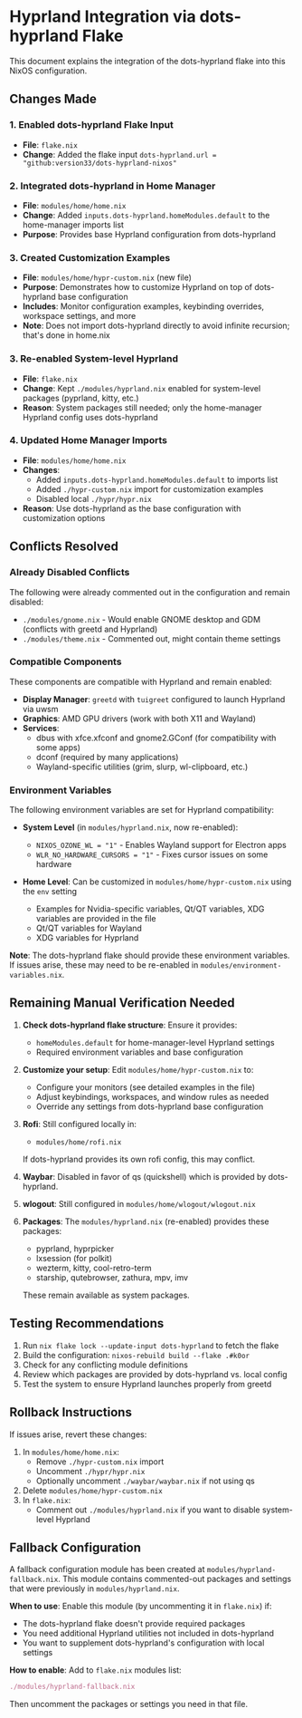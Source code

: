 # Hyprland Integration via dots-hyprland Flake

This document explains the integration of the dots-hyprland flake into this NixOS configuration.

## Changes Made

### 1. Enabled dots-hyprland Flake Input
- **File**: `flake.nix`
- **Change**: Added the flake input `dots-hyprland.url = "github:version33/dots-hyprland-nixos"`

### 2. Integrated dots-hyprland in Home Manager
- **File**: `modules/home/home.nix`
- **Change**: Added `inputs.dots-hyprland.homeModules.default` to the home-manager imports list
- **Purpose**: Provides base Hyprland configuration from dots-hyprland

### 3. Created Customization Examples
- **File**: `modules/home/hypr-custom.nix` (new file)
- **Purpose**: Demonstrates how to customize Hyprland on top of dots-hyprland base configuration
- **Includes**: Monitor configuration examples, keybinding overrides, workspace settings, and more
- **Note**: Does not import dots-hyprland directly to avoid infinite recursion; that's done in home.nix

### 3. Re-enabled System-level Hyprland
- **File**: `flake.nix`
- **Change**: Kept `./modules/hyprland.nix` enabled for system-level packages (pyprland, kitty, etc.)
- **Reason**: System packages still needed; only the home-manager Hyprland config uses dots-hyprland

### 4. Updated Home Manager Imports
- **File**: `modules/home/home.nix`
- **Changes**: 
  - Added `inputs.dots-hyprland.homeModules.default` to imports list
  - Added `./hypr-custom.nix` import for customization examples
  - Disabled local `./hypr/hypr.nix`
- **Reason**: Use dots-hyprland as the base configuration with customization options

## Conflicts Resolved

### Already Disabled Conflicts
The following were already commented out in the configuration and remain disabled:
- `./modules/gnome.nix` - Would enable GNOME desktop and GDM (conflicts with greetd and Hyprland)
- `./modules/theme.nix` - Commented out, might contain theme settings

### Compatible Components
These components are compatible with Hyprland and remain enabled:
- **Display Manager**: `greetd` with `tuigreet` configured to launch Hyprland via uwsm
- **Graphics**: AMD GPU drivers (work with both X11 and Wayland)
- **Services**: 
  - dbus with xfce.xfconf and gnome2.GConf (for compatibility with some apps)
  - dconf (required by many applications)
  - Wayland-specific utilities (grim, slurp, wl-clipboard, etc.)

### Environment Variables
The following environment variables are set for Hyprland compatibility:
- **System Level** (in `modules/hyprland.nix`, now re-enabled):
  - `NIXOS_OZONE_WL = "1"` - Enables Wayland support for Electron apps
  - `WLR_NO_HARDWARE_CURSORS = "1"` - Fixes cursor issues on some hardware

- **Home Level**: Can be customized in `modules/home/hypr-custom.nix` using the `env` setting
  - Examples for Nvidia-specific variables, Qt/QT variables, XDG variables are provided in the file
  - Qt/QT variables for Wayland
  - XDG variables for Hyprland

**Note**: The dots-hyprland flake should provide these environment variables. If issues arise, these may need to be re-enabled in `modules/environment-variables.nix`.

## Remaining Manual Verification Needed

1. **Check dots-hyprland flake structure**: Ensure it provides:
   - `homeModules.default` for home-manager-level Hyprland settings
   - Required environment variables and base configuration

2. **Customize your setup**: Edit `modules/home/hypr-custom.nix` to:
   - Configure your monitors (see detailed examples in the file)
   - Adjust keybindings, workspaces, and window rules as needed
   - Override any settings from dots-hyprland base configuration

3. **Rofi**: Still configured locally in:
   - `modules/home/rofi.nix`
   
   If dots-hyprland provides its own rofi config, this may conflict.

4. **Waybar**: Disabled in favor of qs (quickshell) which is provided by dots-hyprland.

5. **wlogout**: Still configured in `modules/home/wlogout/wlogout.nix`

6. **Packages**: The `modules/hyprland.nix` (re-enabled) provides these packages:
   - pyprland, hyprpicker
   - lxsession (for polkit)
   - wezterm, kitty, cool-retro-term
   - starship, qutebrowser, zathura, mpv, imv
   
   These remain available as system packages.

## Testing Recommendations

1. Run `nix flake lock --update-input dots-hyprland` to fetch the flake
2. Build the configuration: `nixos-rebuild build --flake .#k0or`
3. Check for any conflicting module definitions
4. Review which packages are provided by dots-hyprland vs. local config
5. Test the system to ensure Hyprland launches properly from greetd

## Rollback Instructions

If issues arise, revert these changes:
1. In `modules/home/home.nix`:
   - Remove `./hypr-custom.nix` import
   - Uncomment `./hypr/hypr.nix`
   - Optionally uncomment `./waybar/waybar.nix` if not using qs
2. Delete `modules/home/hypr-custom.nix`
3. In `flake.nix`:
   - Comment out `./modules/hyprland.nix` if you want to disable system-level Hyprland

## Fallback Configuration

A fallback configuration module has been created at `modules/hyprland-fallback.nix`. This module contains commented-out packages and settings that were previously in `modules/hyprland.nix`.

**When to use**: Enable this module (by uncommenting it in `flake.nix`) if:
- The dots-hyprland flake doesn't provide required packages
- You need additional Hyprland utilities not included in dots-hyprland
- You want to supplement dots-hyprland's configuration with local settings

**How to enable**: Add to `flake.nix` modules list:
```nix
./modules/hyprland-fallback.nix
```

Then uncomment the packages or settings you need in that file.
